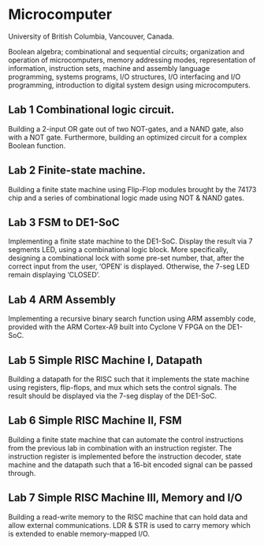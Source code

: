 # Microcomputer
University of British Columbia, Vancouver, Canada.

Boolean algebra; combinational and sequential circuits; organization and operation of microcomputers, memory addressing modes, representation of information, instruction sets, machine and assembly language programming, systems programs, I/O structures, I/O interfacing and I/O programming, introduction to digital system design using microcomputers.

## Lab 1 Combinational logic circuit.
Building a 2-input OR gate out of two NOT-gates, and a NAND gate, also with a NOT gate. Furthermore, building an optimized circuit for a complex Boolean function.

## Lab 2 Finite-state machine.
Building a finite state machine using Flip-Flop modules brought by the 74173 chip and a series of combinational logic made using NOT & NAND gates.

## Lab 3 FSM to DE1-SoC
Implementing a finite state machine to the DE1-SoC. Display the result via 7 segments LED, using a combinational logic block. More specifically, designing a combinational lock with some pre-set number, that, after the correct input from the user, ‘OPEN’ is displayed. Otherwise, the 7-seg LED remain displaying ‘CLOSED’.

## Lab 4 ARM Assembly
Implementing a recursive binary search function using ARM assembly code, provided with the ARM Cortex-A9 built into Cyclone V FPGA on the DE1-SoC.

## Lab 5 Simple RISC Machine I, Datapath
Building a datapath for the RISC such that it implements the state machine using registers, flip-flops, and mux which sets the control signals. The result should be displayed via the 7-seg display of the DE1-SoC.

## Lab 6 Simple RISC Machine II, FSM
Building a finite state machine that can automate the control instructions from the previous lab in combination with an instruction register. The instruction register is implemented before the instruction decoder, state machine and the datapath such that a 16-bit encoded signal can be passed through.

## Lab 7 Simple RISC Machine III, Memory and I/O
Building a read-write memory to the RISC machine that can hold data and allow external communications. LDR & STR is used to carry memory which is extended to enable memory-mapped I/O.
